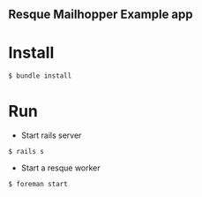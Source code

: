 Resque Mailhopper Example app
---

Install
===

```
$ bundle install
```

Run
===

- Start rails server

```
$ rails s
```

- Start a resque worker

```
$ foreman start
```
